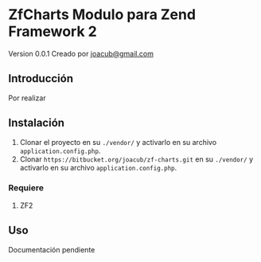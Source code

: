 # ZfCharts Modulo para Zend Framework 2

Version 0.0.1 Creado por joacub@gmail.com

## Introducción

Por realizar

## Instalación

1. Clonar el proyecto en su `./vendor/` y activarlo en su
    archivo `application.config.php`.
2. Clonar `https://bitbucket.org/joacub/zf-charts.git` en su `./vendor/` y activarlo en su
    archivo `application.config.php`.

### Requiere

1. ZF2

## Uso

Documentación pendiente